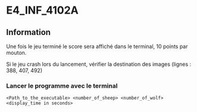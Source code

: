 # E4_INF_4102A 

## Information

Une fois le jeu terminé le score sera affiché dans le terminal, 10 points par mouton.

Si le jeu crash lors du lancement, vérifier la destination des images (lignes : 388, 407, 492)

### Lancer le programme avec le terminal
`<Path_to_the_executable> <number_of_sheep> <number_of_wolf> <display_time in seconds>`

